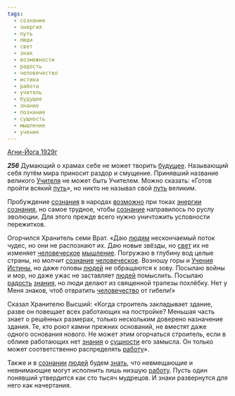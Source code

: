 ```yaml
---
tags:
  - сознание
  - энергия
  - путь
  - люди
  - свет
  - знак
  - возможности
  - радость
  - человечество
  - истина
  - работа
  - учитель
  - будущее
  - знание
  - познание
  - сущность
  - мышление
  - учение
---
```


[Агни-Йога 1929г](https://127.0.0.1:4002/agni/1929)

___256___
Думающий о храмах себе не может творить [будущее](../../../tags/#будущее). Называющий себя путём мира приносит раздор и смущение. Принявший название великого [Учителя](../../../tags/#учитель) не может быть Учителем. Можно сказать: «Готов пройти всякий [путь](../../../tags/#путь)», но никто не называл свой [путь](../../../tags/#путь) великим.   

Пробуждение [сознания](../../../tags/#[сознание](../../../tags/#сознание)) в народах [возможно](../../../tags/#возможности) при токах [энергии](../../../tags/#энергия) [сознания](../../../tags/#[сознание](../../../tags/#сознание)), но самое трудное, чтобы [сознание](../../../tags/#сознание) направилось по руслу эволюции. Для этого прежде всего нужно уничтожить условности пережитков.   

Огорчился Хранитель семи Врат. «Даю [людям](../../../tags/#люди) нескончаемый поток чудес, но они не распознают их. Даю новые звёзды, но [свет](../../../tags/#свет) их не изменяет [человеческое](../../../tags/#[человечество](../../../tags/#человечество)) [мышление](../../../tags/#мышление). Погружаю в глубину вод целые страны, но молчит [сознание](../../../tags/#сознание) [человеческое](../../../tags/#[человечество](../../../tags/#человечество)). Возношу горы и [Учения](../../../tags/#учение) [Истины](../../../tags/#истина), но даже головы [людей](../../../tags/#люди) не обращаются к зову. Посылаю войны и мор, но даже ужас не заставляет [людей](../../../tags/#люди) помыслить. Посылаю [радость](../../../tags/#радость) [знания](../../../tags/#[знание](../../../tags/#знание)), но люди делают из священной трапезы похлёбку. Нет у Меня знаков, чтоб отвратить [человечество](../../../tags/#человечество) от гибели!»   

Сказал Хранителю Высший: «Когда строитель закладывает здание, разве он повещает всех работающих на постройке? Меньшая часть знает о решённых размерах, только нескольким доверено назначение здания. Те, кто роют камни прежних оснований, не вместят даже одного основания нового. Не может этим огорчаться строитель, если в облике работающих нет [знания](../../../tags/#[знание](../../../tags/#знание)) о [сущности](../../../tags/#сущность) его замысла. Он только может соответственно распределять [работу](../../../tags/#работа)».   

Также и в [сознании](../../../tags/#сознание) [людей](../../../tags/#люди) будем [знать](../../../tags/#познание), что невмещающие и невнимающие могут исполнить лишь низшую [работу](../../../tags/#работа). Пусть один понявший утвердится как сто тысяч мудрецов. И знаки развернутся для него как начертания.